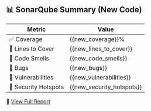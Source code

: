 ## 📊 SonarQube Summary (New Code)

| Metric                 | Value |
|------------------------|-------|
| ✅ Coverage               | {{new_coverage}}% |
| 📏 Lines to Cover         | {{new_lines_to_cover}} |
| 💨 Code Smells            | {{new_code_smells}} |
| 🐞 Bugs                   | {{new_bugs}} |
| 🔐 Vulnerabilities        | {{new_vulnerabilities}} |
| 🚨 Security Hotspots      | {{new_security_hotspots}} |

🔗 [View Full Report]({{SONAR_HOST_URL}}/dashboard?id={{PROJECT_KEY}})
